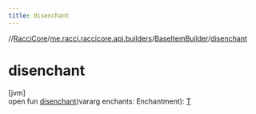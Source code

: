 ```yaml
---
title: disenchant
---
```

//[RacciCore](../../../index.html)/[me.racci.raccicore.api.builders](../index.html)/[BaseItemBuilder](index.html)/[disenchant](disenchant.html)



# disenchant



[jvm]\
open fun [disenchant](disenchant.html)(vararg enchants: Enchantment): [T](index.html)




